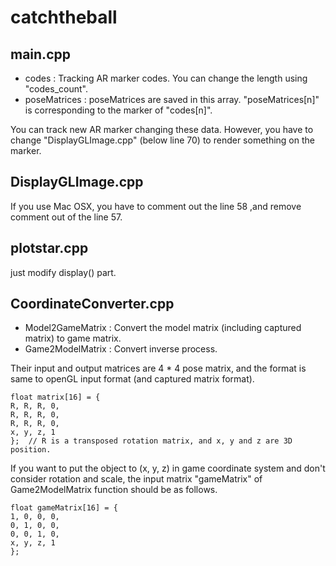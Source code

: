 # catchtheball

## main.cpp
- codes : Tracking AR marker codes. You can change the length using "codes_count".
- poseMatrices : poseMatrices are saved in this array. "poseMatrices[n]" is corresponding to the marker of "codes[n]".

You can track new AR marker changing these data. However, you have to change "DisplayGLImage.cpp" (below line 70) to render something  on the marker.

## DisplayGLImage.cpp
If you use Mac OSX, you have to comment out the line 58 ,and remove comment out of the line 57.

## plotstar.cpp
just modify display() part.

## CoordinateConverter.cpp
- Model2GameMatrix : Convert the model matrix (including captured matrix) to game matrix.
- Game2ModelMatrix : Convert inverse process.

Their input and output matrices are 4 * 4 pose matrix, and the format is same to openGL input format (and captured matrix format).
```
float matrix[16] = {
R, R, R, 0,
R, R, R, 0,
R, R, R, 0,
x, y, z, 1
};  // R is a transposed rotation matrix, and x, y and z are 3D position.
```

If you want to put the object to (x, y, z) in game coordinate system and don't consider rotation and scale, the input matrix "gameMatrix" of Game2ModelMatrix function should be as follows.
```
float gameMatrix[16] = {
1, 0, 0, 0,
0, 1, 0, 0,
0, 0, 1, 0,
x, y, z, 1
};
```

